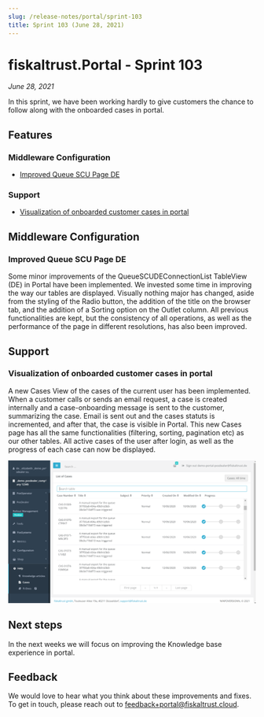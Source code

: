 ```yaml
---
slug: /release-notes/portal/sprint-103
title: Sprint 103 (June 28, 2021)
---
```


# fiskaltrust.Portal - Sprint 103
_June 28, 2021_

In this sprint, we have been working hardly to give customers the chance to follow along with the onboarded cases in portal.

## Features

### Middleware Configuration

- [Improved Queue SCU Page DE](#visual-improvements-to-middleware-component-dialogues)

### Support

- [Visualization of onboarded customer cases in portal](#visualization-of-onboarded-customer-cases-in-portal)

## Middleware Configuration

### Improved Queue SCU Page DE

Some minor improvements of the QueueSCUDEConnectionList TableView (DE)  in Portal have been implemented. We invested some time in improving the way our tables are displayed. Visually nothing major has changed, aside from the styling of the Radio button, the addition of the title on the browser tab, and the addition of a Sorting option on the Outlet column. All previous functionalities are kept, but the consistency of all operations, as well as the performance of the page in different resolutions, has also been improved.

## Support

### Visualization of onboarded customer cases in portal

A new Cases View of the cases of the current user has been implemented. When a customer calls or sends an email request, a case is created internally and a case-onboarding message is sent to the customer, summarizing the case. Email is sent out and the cases statuts is incremented, and after that, the case is visible in Portal. This new Cases page has all the same functionalities  (filtering, sorting, pagination etc) as our other tables.  All active cases of the user after login, as well as the progress of each case can now be displayed. 

![image](images/sprint-103/image.png)

## Next steps
In the next weeks we will focus on improving the Knowledge base experience in portal.

## Feedback
We would love to hear what you think about these improvements and fixes. To get in touch, please reach out to [feedback+portal@fiskaltrust.cloud](mailto:feedback+portal@fiskaltrust.cloud).
